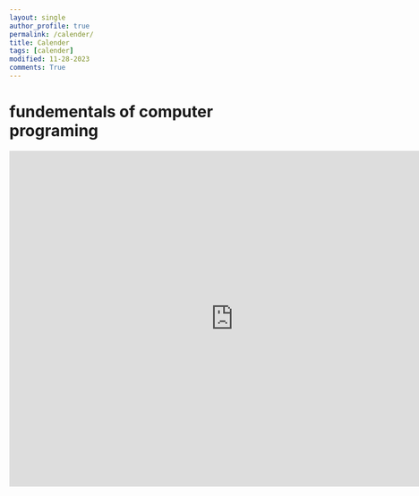 ```yaml
---
layout: single
author_profile: true
permalink: /calender/
title: Calender
tags: [calender]
modified: 11-28-2023
comments: True
---
```

# fundementals of computer programing
<iframe src="https://calendar.google.com/calendar/embed?src=nargesstayefi%40gmail.com&ctz=UTC" style="border: 0" width="800" height="600" frameborder="0" scrolling="no"></iframe>